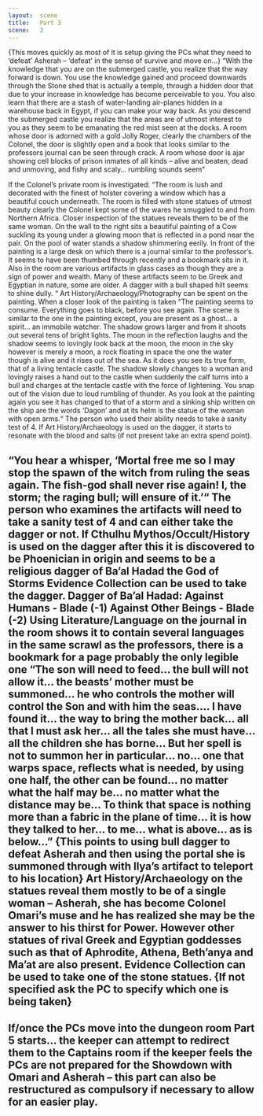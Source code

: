 ```yaml
---
layout:  scene
title:   Part 3
scene:   2
---
```





{This moves quickly as most of it is setup giving the PCs what they need to ‘defeat’ Asherah – ‘defeat’ in the sense of survive and move on…}
“With the knowledge that you are on the submerged castle, you realize that the way forward is down. You use the knowledge gained and proceed downwards through the Stone shed that is actually a temple, through a hidden door that due to your increase in knowledge has become perceivable to you.
You also learn that there are a stash of water-landing air-planes hidden in a warehouse back in Egypt, if you can make your way back.
As you descend the submerged castle you realize that the areas are of utmost interest to you as they seem to be emanating the red mist seen at the docks. A room whose door is adorned with a gold Jolly Roger, clearly the chambers of the Colonel, the door is slightly open and a book that looks similar to the professors journal can be seen through crack. A room whose door is ajar showing cell blocks of prison inmates of all kinds – alive and beaten, dead and unmoving, and fishy and scaly… rumbling sounds seem”

If the Colonel’s private room is investigated:
“The room is lush and decorated with the finest of holster covering a window which has a beautiful couch underneath. The room is filled with stone statues of utmost beauty clearly the Colonel kept some of the wares he smuggled to and from Northern Africa. Closer inspection of the statues reveals them to be of the same woman. On the wall to the right sits a beautiful painting of a Cow suckling its young under a glowing moon that is reflected in a pond near the pair. On the pool of water stands a shadow shimmering eerily. In front of the painting is a large desk on which there is a journal similar to the professor’s. It seems to have been thumbed through recently and a bookmark sits in it. Also in the room are various artifacts in glass cases as though they are a sign of power and wealth. Many of these artifacts seem to be Greek and Egyptian in nature, some are older. A dagger with a bull shaped hilt seems to shine dully. “
Art History/Archaeology/Photography can be spent on the painting.
When a closer look of the painting is taken
“The painting seems to consume. Everything goes to black, before you see again. The scene is similar to the one in the painting except, you are present as a ghost… a spirit… an immobile watcher. The shadow grows larger and from it shoots out several tens of bright lights. The moon in the reflection laughs and the shadow seems to lovingly look back at the moon, the moon in the sky however is merely a moon, a rock floating in space the one the water though is alive and it rises out of the sea. As it does you see its true form, that of a living tentacle castle. The shadow slowly changes to a woman and lovingly raises a hand out to the castle when suddenly the calf turns into a bull and charges at the tentacle castle with the force of lightening. You snap out of the vision due to loud rumbling of thunder. As you look at the painting again you see it has changed to that of a storm and a sinking ship written on the ship are the words ‘Dagon’ and at its helm is the statue of the woman with open arms.“
The person who used their ability needs to take a sanity test of 4.
If Art History/Archaeology is used on the dagger, it starts to resonate with the blood and salts (if not present take an extra spend point).

“You hear a whisper, ‘Mortal free me so I may stop the spawn of the witch from ruling the seas again. The fish-god shall never rise again! I, the storm; the raging bull; will ensure of it.’“
The person who examines the artifacts will need to take a sanity test of 4 and can either take the dagger or not.
If Cthulhu Mythos/Occult/History is used on the dagger after this it is discovered to be Phoenician in origin and seems to be a religious dagger of Ba’al Hadad the God of Storms
Evidence Collection can be used to take the dagger.
Dagger of Ba’al Hadad:
Against Humans - Blade (-1)
Against Other Beings - Blade (-2)
Using Literature/Language on the journal in the room shows it to contain several languages in the same scrawl as the professors, there is a bookmark for a page probably the only legible one
“The son will need to feed… the bull will not allow it… the beasts’ mother must be summoned… he who controls the mother will control the Son and with him the seas….
I have found it… the way to bring the mother back… all  that I must ask her… all the tales she must have… all the children she has borne…
But her spell is not to summon her in particular… no… one that warps space, reflects what is needed, by using one half, the other can be found… no matter what the half may be… no matter what the distance may be… To think that space is nothing more than a fabric in the plane of time… it is how they talked to her… to me… what is above… as is below…”
{This points to using bull dagger to defeat Asherah and then using the portal she is summoned through with Ilya’s artifact to teleport to his location}
Art History/Archaeology on the statues reveal them mostly to be of a single woman – Asherah, she has become Colonel Omari’s muse and he has realized she may be the answer to his thirst for Power. However other statues of rival Greek and Egyptian goddesses such as that of Aphrodite, Athena, Beth’anya and Ma’at are also present.
Evidence Collection can be used to take one of the stone statues. {If not specified ask the PC to specify which one is being taken}
--
If/once the PCs move into the dungeon room Part 5 starts… the keeper can attempt to redirect them to the Captains room if the keeper feels the PCs are not prepared for the Showdown with Omari and Asherah – this part can also be restructured as compulsory if necessary to allow for an easier play.
--
